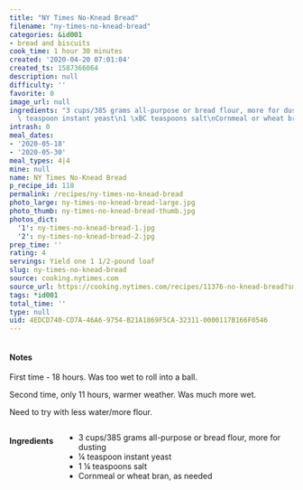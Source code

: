 ```yaml
---
title: "NY Times No-Knead Bread"
filename: "ny-times-no-knead-bread"
categories: &id001
- bread and biscuits
cook_time: 1 hour 30 minutes
created: '2020-04-20 07:01:04'
created_ts: 1587366064
description: null
difficulty: ''
favorite: 0
image_url: null
ingredients: "3 cups/385 grams all-purpose or bread flour, more for dusting\n\xBC\
  \ teaspoon instant yeast\n1 \xBC teaspoons salt\nCornmeal or wheat bran, as needed"
intrash: 0
meal_dates:
- '2020-05-18'
- '2020-05-30'
meal_types: 4|4
mine: null
name: NY Times No-Knead Bread
p_recipe_id: 118
permalink: /recipes/ny-times-no-knead-bread
photo_large: ny-times-no-knead-bread-large.jpg
photo_thumb: ny-times-no-knead-bread-thumb.jpg
photos_dict:
  '1': ny-times-no-knead-bread-1.jpg
  '2': ny-times-no-knead-bread-2.jpg
prep_time: ''
rating: 4
servings: Yield one 1 1/2-pound loaf
slug: ny-times-no-knead-bread
source: cooking.nytimes.com
source_url: https://cooking.nytimes.com/recipes/11376-no-knead-bread?smid=ck-recipe-iOS-share
tags: *id001
total_time: ''
type: null
uid: 4EDCD740-CD7A-46A6-9754-B21A1869F5CA-32311-0000117B166F0546
---
```

<div class="large-8 medium-7 columns" id="writeup">		<div id="notes"><h4>Notes</h4>
<div class="box box-notes"><p>First time - 18 hours. Was too wet to roll into a ball.</p>
<p>Second time, only 11 hours, warmer weather. Was much more wet.</p>
<p>Need to try with less water/more flour.</p>
</div></div>	</div><!-- #writeup -->
</div><!-- #row-one -->
<div class="row" id="row-two">	<div class="medium-4 small-5 columns" id="ingredients"><h4>Ingredients</h4><div class="box box-ingredients content"><ul>
<li>3 cups/385 grams all-purpose or bread flour, more for dusting</li>
<li>¼ teaspoon instant yeast</li>
<li>1 ¼ teaspoons salt</li>
<li>Cornmeal or wheat bran, as needed</li>
</ul>
</div>	</div>	<div class="medium-6 small-7 columns" id="directions">	</div>